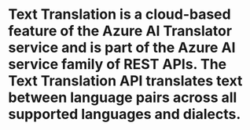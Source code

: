 # Text Translation is a cloud-based feature of the Azure AI Translator service and is part of the Azure AI service family of REST APIs. The Text Translation API translates text between language pairs across all supported languages and dialects. 
